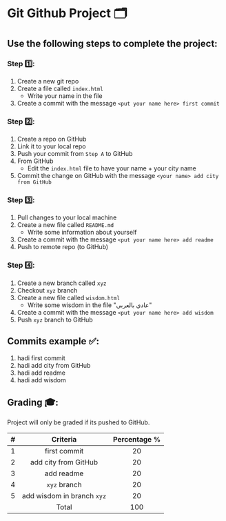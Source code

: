 # Git Github Project 🗂


## Use the following steps to complete the project: 

### Step 1️⃣:
1. Create a new git repo
2. Create a file called `index.html`
    -  Write your name in the file
3. Create a commit with the message `<put your name here> first commit`

### Step 2️⃣:
1. Create a repo on GitHub
2. Link it to your local repo
3. Push your commit from `Step A` to GitHub
4. From GitHub
    - Edit the `index.html` file to have your name + your city name
5. Commit the change on GitHub with the message `<your name> add city from GitHub`

### Step 3️⃣:
1. Pull changes to your local machine
2. Create a new file called `README.md`
   - Write some information about yourself
3. Create a commit with the message `<put your name here> add readme`
4. Push to remote repo (to GitHub)

### Step 4️⃣:
1. Create a new branch called `xyz`
2. Checkout `xyz` branch
3. Create a new file called `wisdom.html`
   -  Write some wisdom in the file "عادي بالعربي"
4. Create a commit with the message `<put your name here> add wisdom`
5. Push `xyz` branch to GitHub


## Commits example ✅:
1. hadi first commit
2. hadi add city from GitHub
3. hadi add readme
4. hadi add wisdom

## Grading 🎓:
Project will only be graded if its pushed to GitHub.

| # | Criteria | Percentage %
| :---: | :---: |  :---: |
| 1 | <name> first commit | 20
| 2 | <name> add city from GitHub   | 20
| 3 | <name> add readme   | 20
| 4 | `xyz` branch   | 20
| 5 | <name> add wisdom in branch `xyz`  | 20
|  | Total  | 100
